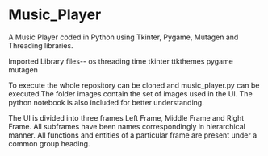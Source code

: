 # Music_Player
A Music Player coded in Python using Tkinter, Pygame, Mutagen and Threading libraries.

Imported Library files--
os
threading
time
tkinter
ttkthemes
pygame
mutagen

To execute the whole repository can be cloned and music_player.py can be executed.The folder images contain the set of images used in the UI.
The python notebook is also included for better understanding.

The UI is divided into three frames Left Frame, Middle Frame and Right Frame.
All subframes have been names correspondingly in hierarchical manner.
All functions and entities of a particular frame are present under a common group heading.

